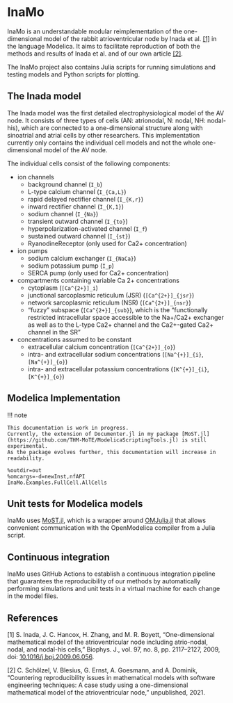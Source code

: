 # InaMo

InaMo is an understandable modular reimplementation of the one-dimensional model of the rabbit atrioventricular node by Inada et al. [\[1\]](#ref1) in the language Modelica.
It aims to facilitate reproduction of both the methods and results of Inada et al. and of our own article [\[2\]](#ref2).

The InaMo project also contains Julia scripts for running simulations and testing models and Python scripts for plotting.

## The Inada model

The Inada model was the first detailed electrophysiological model of the AV node. It consists of three types of cells (AN: atrionodal, N: nodal, NH: nodal-his), which are connected to a one-dimensional structure along with sinoatrial and atrial cells by other researchers.
This implementation currently only contains the individual cell models and not the whole one-dimensional model of the AV node.

The individual cells consist of the following components:

* ion channels
    * background channel (``I_b``)
    * L-type calcium channel (``I_{Ca,L}``)
    * rapid delayed rectifier channel (``I_{K,r}``)
    * inward rectifier channel (``I_{K,1}``)
    * sodium channel (``I_{Na}``)
    * transient outward channel (``I_{to}``)
    * hyperpolarization-activated channel (``I_f``)
    * sustained outward channel (``I_{st}``)
    * RyanodineReceptor (only used for Ca2+ concentration)
* ion pumps
    * sodium calcium exchanger (``I_{NaCa}``)
    * sodium potassium pump (``I_p``)
    * SERCA pump (only used for Ca2+ concentration)
* compartments containing variable Ca 2+ concentrations
    * cytoplasm (``[Ca^{2+}]_i``)
    * junctional sarcoplasmic reticulum (JSR) (``[Ca^{2+}]_{jsr}``)
    * network sarcoplasmic reticulum (NSR) (``[Ca^{2+}]_{nsr}``)
    * “fuzzy” subspace (``[Ca^{2+}]_{sub}``), which is the “functionally restricted intracellular space accessible to the Na+/Ca2+ exchanger as well as to the L-type Ca2+ channel and the Ca2+-gated Ca2+ channel in the SR”
* concentrations assumed to be constant
    * extracellular calcium concentration (``[Ca^{2+}]_{o}``)
    * intra- and extracellular sodium concentrations (``[Na^{+}]_{i}``, ``[Na^{+}]_{o}``)
    * intra- and extracellular potassium concentrations (``[K^{+}]_{i}``, ``[K^{+}]_{o}``)

## Modelica Implementation

!!! note

    This documentation is work in progress.
    Currently, the extension of Documenter.jl in my package [MoST.jl](https://github.com/THM-MoTE/ModelicaScriptingTools.jl) is still experimental.
    As the package evolves further, this documentation will increase in readability.

```@modelica
%outdir=out
%omcargs=-d=newInst,nfAPI
InaMo.Examples.FullCell.AllCells
```

## Unit tests for Modelica models

InaMo uses [MoST.jl](https://github.com/THM-MoTE/ModelicaScriptingTools.jl), which is a wrapper around [OMJulia.jl](https://github.com/OpenModelica/OMJulia.jl) that allows convenient communication with the OpenModelica compiler from a Julia script.

## Continuous integration

InaMo uses GitHub Actions to establish a continuous integration pipeline that guarantees the reproducibility of our methods by automatically performing simulations and unit tests in a virtual machine for each change in the model files.

## References

<a name="ref1">[1]</a> S. Inada, J. C. Hancox, H. Zhang, and M. R. Boyett, “One-dimensional mathematical model of the atrioventricular node including atrio-nodal, nodal, and nodal-his cells,” Biophys. J., vol. 97, no. 8, pp. 2117–2127, 2009, doi: [10.1016/j.bpj.2009.06.056](https://doi.org/10.1016/j.bpj.2009.06.056).

<a name="ref2">[2]</a> C. Schölzel, V. Blesius, G. Ernst, A. Goesmann, and A. Dominik, “Countering reproducibility issues in mathematical models with software engineering techniques: A case study using a one-dimensional mathematical model of the atrioventricular node,” unpublished, 2021.
